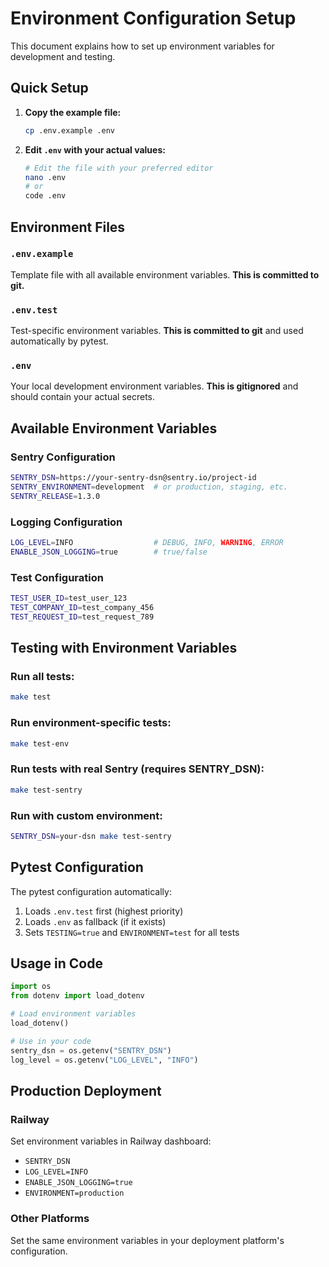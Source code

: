 # Environment Configuration Setup

This document explains how to set up environment variables for development and testing.

## Quick Setup

1. **Copy the example file:**
   ```bash
   cp .env.example .env
   ```

2. **Edit `.env` with your actual values:**
   ```bash
   # Edit the file with your preferred editor
   nano .env
   # or
   code .env
   ```

## Environment Files

### `.env.example`
Template file with all available environment variables. **This is committed to git.**

### `.env.test` 
Test-specific environment variables. **This is committed to git** and used automatically by pytest.

### `.env`
Your local development environment variables. **This is gitignored** and should contain your actual secrets.

## Available Environment Variables

### Sentry Configuration
```bash
SENTRY_DSN=https://your-sentry-dsn@sentry.io/project-id
SENTRY_ENVIRONMENT=development  # or production, staging, etc.
SENTRY_RELEASE=1.3.0
```

### Logging Configuration
```bash
LOG_LEVEL=INFO                  # DEBUG, INFO, WARNING, ERROR
ENABLE_JSON_LOGGING=true        # true/false
```

### Test Configuration
```bash
TEST_USER_ID=test_user_123
TEST_COMPANY_ID=test_company_456
TEST_REQUEST_ID=test_request_789
```

## Testing with Environment Variables

### Run all tests:
```bash
make test
```

### Run environment-specific tests:
```bash
make test-env
```

### Run tests with real Sentry (requires SENTRY_DSN):
```bash
make test-sentry
```

### Run with custom environment:
```bash
SENTRY_DSN=your-dsn make test-sentry
```

## Pytest Configuration

The pytest configuration automatically:
1. Loads `.env.test` first (highest priority)
2. Loads `.env` as fallback (if it exists)
3. Sets `TESTING=true` and `ENVIRONMENT=test` for all tests

## Usage in Code

```python
import os
from dotenv import load_dotenv

# Load environment variables
load_dotenv()

# Use in your code
sentry_dsn = os.getenv("SENTRY_DSN")
log_level = os.getenv("LOG_LEVEL", "INFO")
```

## Production Deployment

### Railway
Set environment variables in Railway dashboard:
- `SENTRY_DSN`
- `LOG_LEVEL=INFO`
- `ENABLE_JSON_LOGGING=true`
- `ENVIRONMENT=production`

### Other Platforms
Set the same environment variables in your deployment platform's configuration.
